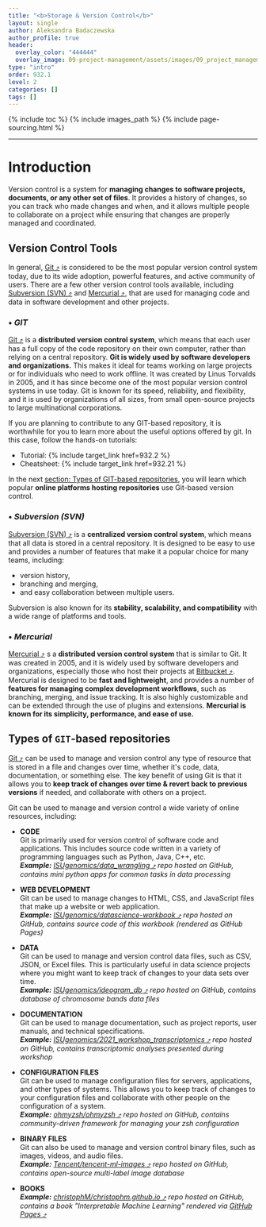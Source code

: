 ```yaml
---
title: "<b>Storage & Version Control</b>"
layout: single
author: Aleksandra Badaczewska
author_profile: true
header:
  overlay_color: "444444"
  overlay_image: 09-project-management/assets/images/09_project_management_banner.png
type: "intro"
order: 932.1
level: 2
categories: []
tags: []
---
```


{% include toc %}
{% include images_path %}
{% include page-sourcing.html %}

---


# Introduction

Version control is a system for **managing changes to software projects, documents, or any other set of files**. It provides a history of changes, so you can track who made changes and when, and it allows multiple people to collaborate on a project while ensuring that changes are properly managed and coordinated.


## Version Control Tools

In general, <a href="https://git-scm.com" target="_blank">Git  ⤴</a> is considered to be the most popular version control system today, due to its wide adoption, powerful features, and active community of users. There are a few other version control tools available, including <a href="https://subversion.apache.org/" target="_blank">Subversion (SVN)  ⤴</a> and <a href="https://www.mercurial-scm.org/" target="_blank">Mercurial  ⤴</a>, that are used for managing code and data in software development and other projects.

### • *GIT*

<a href="https://git-scm.com" target="_blank">Git  ⤴</a> is a **distributed version control system**, which means that each user has a full copy of the code repository on their own computer, rather than relying on a central repository. **Git is widely used by software developers and organizations.** This makes it ideal for teams working on large projects or for individuals who need to work offline. It was created by Linus Torvalds in 2005, and it has since become one of the most popular version control systems in use today. Git is known for its speed, reliability, and flexibility, and it is used by organizations of all sizes, from small open-source projects to large multinational corporations.

If you are planning to contribute to any GIT-based repository, it is worthwhile for you to learn more about the useful options offered by git. In this case, follow the hands-on tutorials:

* Tutorial: {% include target_link href=932.2 %}
* Cheatsheet: {% include target_link href=932.21 %}

In the next [section: Types of GIT-based repositories](#types-of-git-based-repositories), you will learn which popular **online platforms hosting repositories** use Git-based version control.


### • *Subversion (SVN)*

<a href="https://subversion.apache.org/" target="_blank">Subversion (SVN)  ⤴</a> is a **centralized version control system**, which means that all data is stored in a central repository. It is designed to be easy to use and provides a number of features that make it a popular choice for many teams, including:
* version history,
* branching and merging,
* and easy collaboration between multiple users.

Subversion is also known for its **stability, scalability, and compatibility** with a wide range of platforms and tools.

### • *Mercurial*

<a href="https://www.mercurial-scm.org/" target="_blank">Mercurial  ⤴</a> s a **distributed version control system** that is similar to Git. It was created in 2005, and it is widely used by software developers and organizations, especially those who host their projects at <a href="https://bitbucket.org" target="_blank">Bitbucket  ⤴</a>. Mercurial is designed to be **fast and lightweight**, and provides a number of **features for managing complex development workflows**, such as branching, merging, and issue tracking. It is also highly customizable and can be extended through the use of plugins and extensions. **Mercurial is known for its simplicity, performance, and ease of use.**


## Types of `GIT`-based repositories

<a href="https://git-scm.com" target="_blank">Git  ⤴</a> can be used to manage and version control any type of resource that is stored in a file and changes over time, whether it's code, data, documentation, or something else. The key benefit of using Git is that it allows you to **keep track of changes over time & revert back to previous versions** if needed, and collaborate with others on a project.

Git can be used to manage and version control a wide variety of online resources, including:

* **CODE** <br>
Git is primarily used for version control of software code and applications. This includes source code written in a variety of programming languages such as Python, Java, C++, etc.<br>
<i><b>Example:</b> <a href="https://github.com/ISUgenomics/data_wrangling" target="_blank">ISUgenomics/data_wrangling  ⤴</a> repo hosted on GitHub, contains mini python apps for common tasks in data processing</i>

* **WEB DEVELOPMENT** <br>
Git can be used to manage changes to HTML, CSS, and JavaScript files that make up a website or web application.<br>
<i><b>Example:</b> <a href="https://github.com/ISUgenomics/datascience-workbook" target="_blank">ISUgenomics/datascience-workbook  ⤴</a> repo hosted on GitHub, contains source code of this workbook (rendered as GitHub Pages)</i>

* **DATA** <br>
Git can be used to manage and version control data files, such as CSV, JSON, or Excel files. This is particularly useful in data science projects where you might want to keep track of changes to your data sets over time.<br>
<i><b>Example:</b> <a href="https://github.com/ISUgenomics/ideogram_db" target="_blank">ISUgenomics/ideogram_db  ⤴</a> repo hosted on GitHub, contains database of chromosome bands data files </i>

* **DOCUMENTATION** <br>
Git can be used to manage documentation, such as project reports, user manuals, and technical specifications.<br>
<i><b>Example:</b> <a href="https://github.com/ISUgenomics/2021_workshop_transcriptomics" target="_blank">ISUgenomics/2021_workshop_transcriptomics  ⤴</a> repo hosted on GitHub, contains transcriptomic analyses presented during workshop </i>

* **CONFIGURATION FILES** <br>
Git can be used to manage configuration files for servers, applications, and other types of systems. This allows you to keep track of changes to your configuration files and collaborate with other people on the configuration of a system.<br>
<i><b>Example:</b> <a href="https://github.com/ohmyzsh/ohmyzsh" target="_blank">ohmyzsh/ohmyzsh  ⤴</a> repo hosted on GitHub, contains community-driven framework for managing your zsh configuration </i>

* **BINARY FILES** <br>
Git can also be used to manage and version control binary files, such as images, videos, and audio files.<br>
<i><b>Example:</b> <a href="https://github.com/Tencent/tencent-ml-images" target="_blank">Tencent/tencent-ml-images  ⤴</a> repo hosted on GitHub, contains open-source multi-label image database </i>

* **BOOKS** <br>
<i><b>Example:</b> <a href="https://github.com/christophM/christophm.github.io" target="_blank">christophM/christophm.github.io  ⤴</a> repo hosted on GitHub, contains a book "Interpretable Machine Learning" rendered via <a href="https://christophm.github.io/interpretable-ml-book/" target="_blank">GitHub Pages  ⤴</a></i>
